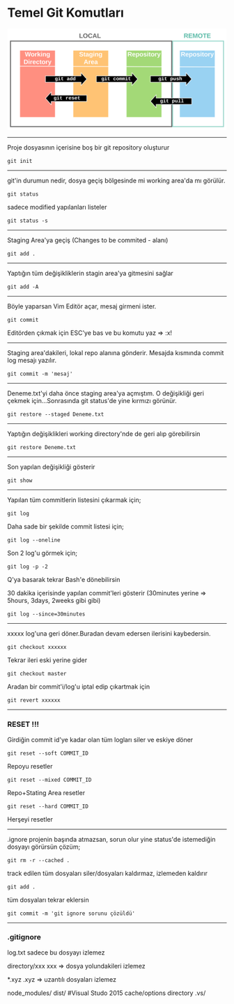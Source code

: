 # Temel Git Komutları

![Git Diagram](./assets/GitDiagram.svg)

--------------------------------------------------
Proje dosyasının içerisine boş bir git repository oluşturur
```
git init
```
--------------------------------------------------
git'in durumun nedir, dosya geçiş bölgesinde mi working area'da mı görülür.
```
git status
```
sadece modified yapılanları listeler
```
git status -s
```
--------------------------------------------------
Staging Area'ya geçiş	(Changes to be commited - alanı)
```
git add .
```
--------------------------------------------------
Yaptığın tüm değişikliklerin stagin area'ya gitmesini sağlar
```
git add -A
```
--------------------------------------------------
Böyle yaparsan Vim Editör açar, mesaj girmeni ister. 
```
git commit
```
Editörden çıkmak için ESC'ye bas ve bu komutu yaz => :x! 

--------------------------------------------------
Staging area'dakileri, lokal repo alanına gönderir. Mesajda kısmında commit log mesajı yazılır.
```
git commit -m 'mesaj'
```
--------------------------------------------------
Deneme.txt'yi daha önce staging area'ya açmıştım. O değişikliği geri çekmek için...Sonrasında git status'de yine kırmızı görünür.
```
git restore --staged Deneme.txt
```
--------------------------------------------------
Yaptığın değişiklikleri working directory'nde de geri alıp görebilirsin
```
git restore Deneme.txt
```
--------------------------------------------------
Son yapılan değişikliği gösterir
```
git show
```
--------------------------------------------------
Yapılan tüm commitlerin listesini çıkarmak için;
```
git log
```
Daha sade bir şekilde commit listesi için;
```
git log --oneline
```
Son 2 log'u görmek için;
```
git log -p -2
```
Q'ya basarak tekrar Bash'e dönebilirsin

30 dakika içerisinde yapılan commit'leri gösterir (30minutes yerine => 5hours, 3days, 2weeks gibi gibi)
```
git log --since=30minutes
```
--------------------------------------------------
xxxxx log'una geri döner.Buradan devam edersen ilerisini kaybedersin.
```
git checkout xxxxxx
```
Tekrar ileri eski yerine gider
```
git checkout master
```
Aradan bir commit'i/log'u iptal edip çıkartmak için
```
git revert xxxxxx
```
--------------------------------------------------
### RESET !!!
Girdiğin commit id'ye kadar olan tüm logları siler ve eskiye döner
```
git reset --soft COMMIT_ID
```
Repoyu resetler	
```
git reset --mixed COMMIT_ID
```
Repo+Stating Area resetler
```
git reset --hard COMMIT_ID
```
Herşeyi resetler

--------------------------------------------------
.ignore projenin başında atmazsan, sorun olur yine status'de istemediğin dosyayı görürsün
çözüm;
```
git rm -r --cached .
```
track edilen tüm dosyaları siler/dosyaları kaldırmaz, izlemeden kaldırır
```
git add .
```
tüm dosyaları tekrar eklersin
```
git commit -m 'git ignore sorunu çözüldü'
```
--------------------------------------------------
### .gitignore
log.txt
sadece bu dosyayı izlemez

directory/xxx
xxx => dosya yolundakileri izlemez

*.xyz
.xyz => uzantılı dosyaları izlemez


node_modules/
dist/
#Visual Studo 2015 cache/options directory
.vs/
